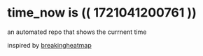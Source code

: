 # time_now is (( 1721041200761 ))

an automated repo that shows the currnent time

inspired by [breakingheatmap](https://github.com/breakingheatmap/breakingheatmap)